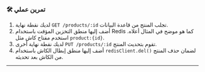 ### 🛠️ تمرين عملي

1.  لديك نقطة نهاية `GET /products/:id` تجلب المنتج من قاعدة البيانات.
2.  أضف إليها منطق التخزين المؤقت باستخدام Redis كما هو موضح في المثال أعلاه. استخدم مفتاح كاش مثل `product:{id}`.
3.  لديك نقطة نهاية أخرى `PUT /products/:id` تقوم بتحديث المنتج.
4.  أضف إليها منطق إبطال الكاش باستخدام `redisClient.del()` لضمان حذف المنتج من الكاش بعد تحديثه.

-----